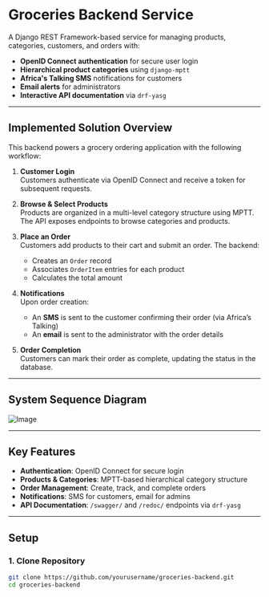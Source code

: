 # Groceries Backend Service

A Django REST Framework-based service for managing products, categories, customers, and orders with:

- **OpenID Connect authentication** for secure user login
- **Hierarchical product categories** using `django-mptt`
- **Africa's Talking SMS** notifications for customers
- **Email alerts** for administrators
- **Interactive API documentation** via `drf-yasg`

---

## **Implemented Solution Overview**

This backend powers a grocery ordering application with the following workflow:

1. **Customer Login**  
   Customers authenticate via OpenID Connect and receive a token for subsequent requests.

2. **Browse & Select Products**  
   Products are organized in a multi-level category structure using MPTT. The API exposes endpoints to browse categories and products.

3. **Place an Order**  
   Customers add products to their cart and submit an order. The backend:
   - Creates an `Order` record
   - Associates `OrderItem` entries for each product
   - Calculates the total amount

4. **Notifications**  
   Upon order creation:
   - An **SMS** is sent to the customer confirming their order (via Africa’s Talking)
   - An **email** is sent to the administrator with the order details

5. **Order Completion**  
   Customers can mark their order as complete, updating the status in the database.

---

## **System Sequence Diagram**

![Image](https://github.com/user-attachments/assets/3009d5ff-bac3-4627-88c1-4d71ee51da62)

---

## **Key Features**
- **Authentication**: OpenID Connect for secure login
- **Products & Categories**: MPTT-based hierarchical category structure
- **Order Management**: Create, track, and complete orders
- **Notifications**: SMS for customers, email for admins
- **API Documentation**: `/swagger/` and `/redoc/` endpoints via `drf-yasg`

---

## **Setup**

### 1. Clone Repository
```bash
git clone https://github.com/yourusername/groceries-backend.git
cd groceries-backend
